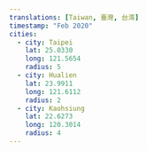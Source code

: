 ```yaml
---
translations: [Taiwan, 臺灣, 台湾]
timestamp: "Feb 2020"
cities:
  - city: Taipei
    lat: 25.0330
    long: 121.5654
    radius: 5
  - city: Hualien
    lat: 23.9911
    long: 121.6112
    radius: 2
  - city: Kaohsiung
    lat: 22.6273
    long: 120.3014
    radius: 4
---
```

